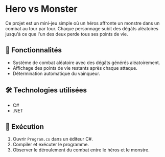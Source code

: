 # Hero vs Monster  

Ce projet est un mini-jeu simple où un héros affronte un monstre dans un combat au tour par tour. Chaque personnage subit des dégâts aléatoires jusqu'à ce que l'un des deux perde tous ses points de vie.  

## 📌 Fonctionnalités  
- Système de combat aléatoire avec des dégâts générés aléatoirement.  
- Affichage des points de vie restants après chaque attaque.  
- Détermination automatique du vainqueur.  

## 🛠️ Technologies utilisées  
- C#  
- .NET  

## 🚀 Exécution  
1. Ouvrir `Program.cs` dans un éditeur C#.  
2. Compiler et exécuter le programme.  
3. Observer le déroulement du combat entre le héros et le monstre.  
